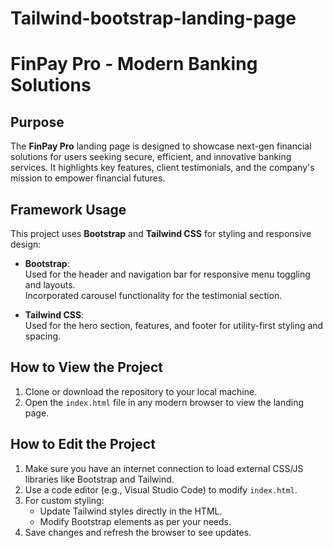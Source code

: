 # Tailwind-bootstrap-landing-page

# FinPay Pro - Modern Banking Solutions

## Purpose
The **FinPay Pro** landing page is designed to showcase next-gen financial solutions for users seeking secure, efficient, and innovative banking services. It highlights key features, client testimonials, and the company's mission to empower financial futures.

## Framework Usage
This project uses **Bootstrap** and **Tailwind CSS** for styling and responsive design:  
- **Bootstrap**:  
  Used for the header and navigation bar for responsive menu toggling and layouts.  
  Incorporated carousel functionality for the testimonial section.  

- **Tailwind CSS**:  
  Used for the hero section, features, and footer for utility-first styling and spacing.  

## How to View the Project
1. Clone or download the repository to your local machine.
2. Open the `index.html` file in any modern browser to view the landing page.  

## How to Edit the Project
1. Make sure you have an internet connection to load external CSS/JS libraries like Bootstrap and Tailwind.  
2. Use a code editor (e.g., Visual Studio Code) to modify `index.html`.  
3. For custom styling:
   - Update Tailwind styles directly in the HTML.
   - Modify Bootstrap elements as per your needs.
4. Save changes and refresh the browser to see updates.
